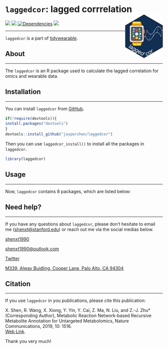 <!-- README.md is generated from README.Rmd. Please edit that file -->

# `laggedcor`: lagged corrrelation <img src="man/figures/laggedcor_logo.png" align="right" alt="" width="120" />

[![](https://www.r-pkg.org/badges/version/laggedcor?color=green)](https://cran.r-project.org/package=laggedcor)
[![](https://img.shields.io/github/languages/code-size/laggedcor/laggedcor.svg)](https://github.com/laggedcor/laggedcor)
[![Dependencies](https://tinyverse.netlify.com/badge/laggedcor)](https://cran.r-project.org/package=laggedcor)
[![](https://img.shields.io/badge/lifecycle-experimental-orange.svg)](https://www.tidyverse.org/lifecycle/#experimental)

---

`laggedcor` is a part of [tidywearable](https://tidywearable.github.io/).

## **About**

---

The `laggedcor` is an R package used to calculate the lagged correlation for omics and wearable data.

## **Installation**

---

You can install `laggedcor` from
[GitHub](https://github.com/jaspershen/laggedcor).

``` r
if(!require(devtools)){
install.packages("devtools")
}
devtools::install_github("jaspershen/laggedcor")
```

Then you can use `laggedcor_install()` to install all the packages in
`laggedcor`.

``` r
library(laggedcor)
```

## **Usage**

---

Now, `laggedcor` contains 8 packages, which are listed below:

## **Need help?**

---

If you have any questions about `laggedcor`, please don’t hesitate to
email me (<shenxt@stanford.edu>) or reach out me via the social medias below.

<i class="fa fa-weixin"></i>  [shenxt1990](https://www.shenxt.info/files/wechat_QR.jpg)

<i class="fa fa-envelope"></i>  <shenxt1990@outlook.com>

<i class="fa fa-twitter"></i>  [Twitter](https://twitter.com/xiaotaoshen1990)

<i class="fa fa-map-marker-alt"></i>  [M339, Alway Buidling, Cooper Lane,
Palo Alto, CA
94304](https://www.google.com/maps/place/Alway+Building/@37.4322345,-122.1770883,17z/data=!3m1!4b1!4m5!3m4!1s0x808fa4d335c3be37:0x9057931f3b312c29!8m2!3d37.4322345!4d-122.1748996)

## **Citation**

---

If you use `laggedcor` in you publications, please cite this publication:

X. Shen, R. Wang, X. Xiong, Y. Yin, Y. Cai, Z. Ma, N. Liu, and Z.-J.
Zhu\* (Corresponding Author), Metabolic Reaction Network-based Recursive
Metabolite Annotation for Untargeted Metabolomics, Nature
Communications, 2019, 10: 1516.  
[Web Link](https://www.nature.com/articles/s41467-019-09550-x).

Thank you very much!
